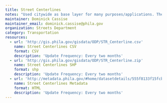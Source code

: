 ```yaml
---
title: Street Centerlines
notes: "Used citywide as base layer for many purposes/applications. The street centerline is available for reference purposes only and does not represent exact engineering specifiactions. The Philadelphia Streets Department makes no guarantees as to the accuracy of the layer. \r\nAssociated tables can be found here: https://www.opendataphilly.org/dataset/street-place-names  \r\nhttps://www.opendataphilly.org/dataset/street-alias-list \r\n"
maintainer: Dominick Cassise
maintainer_email: dominick.cassise@phila.gov
organization: Streets Department
category: Transportation
resources:
  - url: 'http://gis.phila.gov/gisdata/ODP/STR_Centerline.csv'
    name: Street Centerlines CSV
    format: CSV
    description: 'Update Frequency: Every two months'
  - url: 'http://gis.phila.gov/gisdata/ODP/STR_Centerline.zip'
    name: Street Centerlines SHP
    format: shp
    description: 'Update Frequency: Every two months'
  - url: 'http://metadata.phila.gov/#home/datasetdetails/555f8133f15fcb6c6ed44132/representationdetails/556dd4da3da941e307401194/'
    name: Street Centerlines Metadata
    format: HTML
    description: 'Update Frequency: Every two months'
---
```

